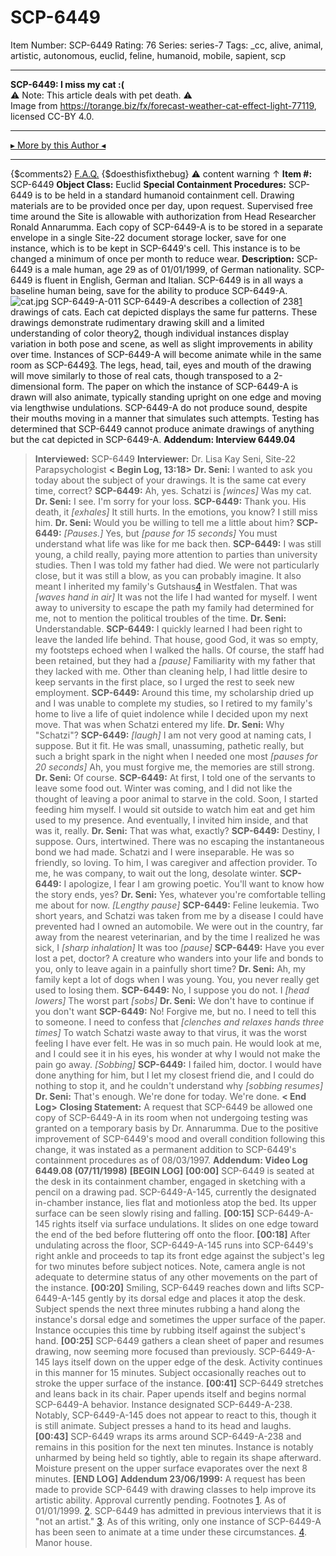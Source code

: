 # SCP-6449
Item Number: SCP-6449
Rating: 76
Series: series-7
Tags: _cc, alive, animal, artistic, autonomous, euclid, feline, humanoid, mobile, sapient, scp

---

**SCP-6449: I miss my cat :(**  
⚠️ Note: This article deals with pet death. ⚠️  
Image from <https://torange.biz/fx/forecast-weather-cat-effect-light-77119>, licensed CC-BY 4.0.
* * *
[▸ More by this Author ◂](http://scp-wiki.wikidot.com/personnel-file-t-lees)
* * *
{$comments2}
[F.A.Q.](https://scp-wiki.wikidot.com/component:info-ayers)
{$doesthisfixthebug}
⚠️ content warning ↑
**Item #:** SCP-6449
**Object Class:** Euclid
**Special Containment Procedures:** SCP-6449 is to be held in a standard humanoid containment cell. Drawing materials are to be provided once per day, upon request. Supervised free time around the Site is allowable with authorization from Head Researcher Ronald Annarumma.
Each copy of SCP-6449-A is to be stored in a separate envelope in a single Site-22 document storage locker, save for one instance, which is to be kept in SCP-6449's cell. This instance is to be changed a minimum of once per month to reduce wear.
**Description:** SCP-6449 is a male human, age 29 as of 01/01/1999, of German nationality. SCP-6449 is fluent in English, German and Italian. SCP-6449 is in all ways a baseline human being, save for the ability to produce SCP-6449-A.
![cat.jpg](https://scp-wiki.wdfiles.com/local--files/scp-6449/cat.jpg)
SCP-6449-A-011
SCP-6449-A describes a collection of 238[1](javascript:;) drawings of cats. Each cat depicted displays the same fur patterns. These drawings demonstrate rudimentary drawing skill and a limited understanding of color theory[2](javascript:;), though individual instances display variation in both pose and scene, as well as slight improvements in ability over time.
Instances of SCP-6449-A will become animate while in the same room as SCP-6449[3](javascript:;). The legs, head, tail, eyes and mouth of the drawing will move similarly to those of real cats, though transposed to a 2-dimensional form. The paper on which the instance of SCP-6449-A is drawn will also animate, typically standing upright on one edge and moving via lengthwise undulations. SCP-6449-A do not produce sound, despite their mouths moving in a manner that simulates such attempts.
Testing has determined that SCP-6449 cannot produce animate drawings of anything but the cat depicted in SCP-6449-A.
**Addendum: Interview 6449.04**
> **Interviewed:** SCP-6449
> **Interviewer:** Dr. Lisa Kay Seni, Site-22 Parapsychologist
> **< Begin Log, 13:18>**
> **Dr. Seni:** I wanted to ask you today about the subject of your drawings. It is the same cat every time, correct?
> **SCP-6449:** Ah, yes. Schatzi is _[winces]_ Was my cat.
> **Dr. Seni:** I see. I'm sorry for your loss.
> **SCP-6449:** Thank you. His death, it _[exhales]_ It still hurts. In the emotions, you know? I still miss him.
> **Dr. Seni:** Would you be willing to tell me a little about him?
> **SCP-6449:** _[Pauses.]_ Yes, but _[pause for 15 seconds]_ You must understand what life was like for me back then.
> **SCP-6449:** I was still young, a child really, paying more attention to parties than university studies. Then I was told my father had died. We were not particularly close, but it was still a blow, as you can probably imagine. It also meant I inherited my family's Gutshaus[4](javascript:;) in Westfalen. That was _[waves hand in air]_ It was not the life I had wanted for myself. I went away to university to escape the path my family had determined for me, not to mention the political troubles of the time.
> **Dr. Seni:** Understandable.
> **SCP-6449:** I quickly learned I had been right to leave the landed life behind. That house, good God, it was so empty, my footsteps echoed when I walked the halls. Of course, the staff had been retained, but they had a _[pause]_ Familiarity with my father that they lacked with me. Other than cleaning help, I had little desire to keep servants in the first place, so I urged the rest to seek new employment.
> **SCP-6449:** Around this time, my scholarship dried up and I was unable to complete my studies, so I retired to my family's home to live a life of quiet indolence while I decided upon my next move. That was when Schatzi entered my life.
> **Dr. Seni:** Why "Schatzi"?
> **SCP-6449:** _[laugh]_ I am not very good at naming cats, I suppose. But it fit. He was small, unassuming, pathetic really, but such a bright spark in the night when I needed one most _[pauses for 20 seconds]_ Ah, you must forgive me, the memories are still strong.
> **Dr. Seni:** Of course.
> **SCP-6449:** At first, I told one of the servants to leave some food out. Winter was coming, and I did not like the thought of leaving a poor animal to starve in the cold. Soon, I started feeding him myself. I would sit outside to watch him eat and get him used to my presence. And eventually, I invited him inside, and that was it, really.
> **Dr. Seni:** That was what, exactly?
> **SCP-6449:** Destiny, I suppose. Ours, intertwined. There was no escaping the instantaneous bond we had made. Schatzi and I were inseparable. He was so friendly, so loving. To him, I was caregiver and affection provider. To me, he was company, to wait out the long, desolate winter.
> **SCP-6449:** I apologize, I fear I am growing poetic. You'll want to know how the story ends, yes?
> **Dr. Seni:** Yes, whatever you're comfortable telling me about for now.
> _[Lengthy pause]_
> **SCP-6449:** Feline leukemia. Two short years, and Schatzi was taken from me by a disease I could have prevented had I owned an automobile. We were out in the country, far away from the nearest veterinarian, and by the time I realized he was sick, I _[sharp inhalation]_ It was too _[pause]_
> **SCP-6449:** Have you ever lost a pet, doctor? A creature who wanders into your life and bonds to you, only to leave again in a painfully short time?
> **Dr. Seni:** Ah, my family kept a lot of dogs when I was young. You, you never really get used to losing them.
> **SCP-6449:** No, I suppose you do not. I _[head lowers]_ The worst part _[sobs]_
> **Dr. Seni:** We don't have to continue if you don't want
> **SCP-6449:** No! Forgive me, but no. I need to tell this to someone. I need to confess that _[clenches and relaxes hands three times]_ To watch Schatzi waste away to that virus, it was the worst feeling I have ever felt. He was in so much pain. He would look at me, and I could see it in his eyes, his wonder at why I would not make the pain go away.
> _[Sobbing]_
> **SCP-6449:** I failed him, doctor. I would have done anything for him, but I let my closest friend die, and I could do nothing to stop it, and he couldn't understand why _[sobbing resumes]_
> **Dr. Seni:** That's enough. We're done for today. We're done.
> **< End Log>**
**Closing Statement:** A request that SCP-6449 be allowed one copy of SCP-6449-A in its room when not undergoing testing was granted on a temporary basis by Dr. Annarumma. Due to the positive improvement of SCP-6449's mood and overall condition following this change, it was instated as a permanent addition to SCP-6449's containment procedures as of 08/03/1997.
**Addendum: Video Log 6449.08 (07/11/1998)**
> **[BEGIN LOG]**
> **[00:00]** SCP-6449 is seated at the desk in its containment chamber, engaged in sketching with a pencil on a drawing pad. SCP-6449-A-145, currently the designated in-chamber instance, lies flat and motionless atop the bed. Its upper surface can be seen slowly rising and falling.
> **[00:15]** SCP-6449-A-145 rights itself via surface undulations. It slides on one edge toward the end of the bed before fluttering off onto the floor.
> **[00:18]** After undulating across the floor, SCP-6449-A-145 runs into SCP-6449's right ankle and proceeds to tap its front edge against the subject's leg for two minutes before subject notices. Note, camera angle is not adequate to determine status of any other movements on the part of the instance.
> **[00:20]** Smiling, SCP-6449 reaches down and lifts SCP-6449-A-145 gently by its dorsal edge and places it atop the desk. Subject spends the next three minutes rubbing a hand along the instance's dorsal edge and sometimes the upper surface of the paper. Instance occupies this time by rubbing itself against the subject's hand.
> **[00:25]** SCP-6449 gathers a clean sheet of paper and resumes drawing, now seeming more focused than previously. SCP-6449-A-145 lays itself down on the upper edge of the desk. Activity continues in this manner for 15 minutes. Subject occasionally reaches out to stroke the upper surface of the instance.
> **[00:41]** SCP-6449 stretches and leans back in its chair. Paper upends itself and begins normal SCP-6449-A behavior. Instance designated SCP-6449-A-238. Notably, SCP-6449-A-145 does not appear to react to this, though it is still animate. Subject presses a hand to its head and laughs.
> **[00:43]** SCP-6449 wraps its arms around SCP-6449-A-238 and remains in this position for the next ten minutes. Instance is notably unharmed by being held so tightly, able to regain its shape afterward. Moisture present on the upper surface evaporates over the next 8 minutes.
> **[END LOG]**
**Addendum 23/06/1999:** A request has been made to provide SCP-6449 with drawing classes to help improve its artistic ability. Approval currently pending.
Footnotes
[1](javascript:;). As of 01/01/1999.
[2](javascript:;). SCP-6449 has admitted in previous interviews that it is "not an artist."
[3](javascript:;). As of this writing, only one instance of SCP-6449-A has been seen to animate at a time under these circumstances.
[4](javascript:;). Manor house.